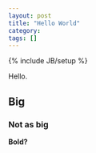 ```yaml
---
layout: post
title: "Hello World"
category: 
tags: []
---
```

{% include JB/setup %}

Hello.

## Big
### Not as big

**Bold?**
